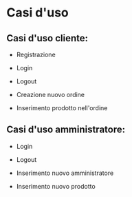 Casi d'uso
==========

Casi d'uso cliente:
-------------------

* Registrazione

* Login

* Logout

* Creazione nuovo ordine

* Inserimento prodotto nell'ordine

Casi d'uso amministratore:
--------------------------

* Login

* Logout

* Inserimento nuovo amministratore

* Inserimento nuovo prodotto
